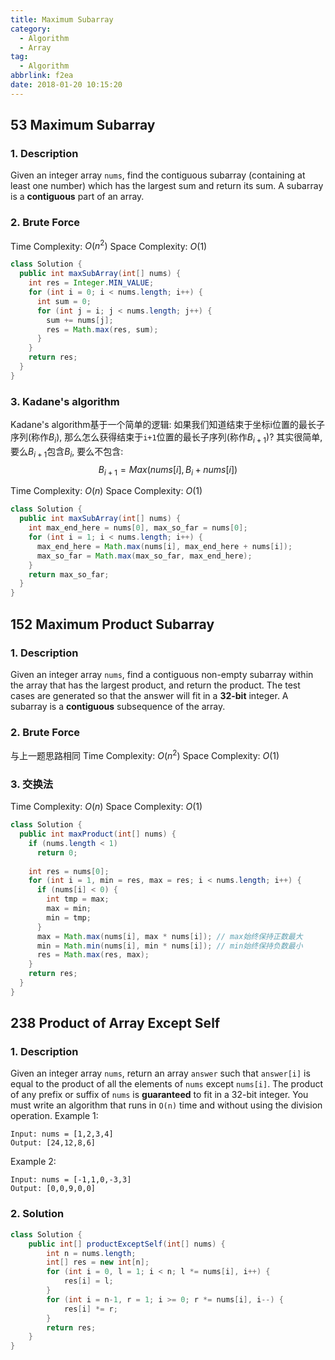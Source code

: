 ```yaml
---
title: Maximum Subarray
category:
  - Algorithm
  - Array
tag:
  - Algorithm
abbrlink: f2ea
date: 2018-01-20 10:15:20
---
```


## 53 Maximum Subarray
### 1. Description
Given an integer array `nums`, find the contiguous subarray (containing at least one number) which has the largest sum and return its sum.
A subarray is a **contiguous** part of an array.

### 2. Brute Force
Time Complexity: $O(n^2)$
Space Complexity: $O(1)$
```java
class Solution {
  public int maxSubArray(int[] nums) {
    int res = Integer.MIN_VALUE;
    for (int i = 0; i < nums.length; i++) {
      int sum = 0;
      for (int j = i; j < nums.length; j++) {
        sum += nums[j];
        res = Math.max(res, sum);
      }
    }
    return res;
  }
}
```

### 3. Kadane's algorithm
Kadane's algorithm基于一个简单的逻辑: 如果我们知道结束于坐标i位置的最长子序列(称作$B_i$), 那么怎么获得结束于`i+1`位置的最长子序列(称作$B_{i+1}$)? 其实很简单, 要么$B_{i+1}$包含$B_{i}$, 要么不包含: 
$$
B_{i+1} = Max(nums[i], B_i + nums[i])
$$

Time Complexity: $O(n)$
Space Complexity: $O(1)$
```java
class Solution {
  public int maxSubArray(int[] nums) {
    int max_end_here = nums[0], max_so_far = nums[0];
    for (int i = 1; i < nums.length; i++) {
      max_end_here = Math.max(nums[i], max_end_here + nums[i]);
      max_so_far = Math.max(max_so_far, max_end_here);
    }
    return max_so_far;
  }
}
```


## 152 Maximum Product Subarray
### 1. Description
Given an integer array `nums`, find a contiguous non-empty subarray within the array that has the largest product, and return the product.
The test cases are generated so that the answer will fit in a **32-bit** integer.
A subarray is a **contiguous** subsequence of the array.

### 2. Brute Force
与上一题思路相同
Time Complexity: $O(n^2)$
Space Complexity: $O(1)$

### 3. 交换法
Time Complexity: $O(n)$
Space Complexity: $O(1)$
```java
class Solution {
  public int maxProduct(int[] nums) {
    if (nums.length < 1) 
      return 0;
    
    int res = nums[0];
    for (int i = 1, min = res, max = res; i < nums.length; i++) {
      if (nums[i] < 0) {
        int tmp = max;
        max = min;
        min = tmp;
      }
      max = Math.max(nums[i], max * nums[i]); // max始终保持正数最大
      min = Math.min(nums[i], min * nums[i]); // min始终保持负数最小
      res = Math.max(res, max);
    }
    return res;
  }
}
```


## 238 Product of Array Except Self
### 1. Description
Given an integer array `nums`, return an array `answer` such that `answer[i]` is equal to the product of all the elements of `nums` except `nums[i]`.
The product of any prefix or suffix of `nums` is **guaranteed** to fit in a 32-bit integer.
You must write an algorithm that runs in `O(n)` time and without using the division operation.
Example 1:
```
Input: nums = [1,2,3,4]
Output: [24,12,8,6]
```
Example 2:
```
Input: nums = [-1,1,0,-3,3]
Output: [0,0,9,0,0]
```

### 2. Solution
```java
class Solution {
    public int[] productExceptSelf(int[] nums) {
        int n = nums.length;
        int[] res = new int[n];
        for (int i = 0, l = 1; i < n; l *= nums[i], i++) {
            res[i] = l;
        }
        for (int i = n-1, r = 1; i >= 0; r *= nums[i], i--) {
            res[i] *= r;
        }
        return res;
    }
}
```
